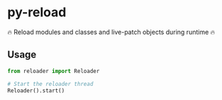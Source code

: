 # py-reload
:fire: Reload modules and classes and live-patch objects during runtime :fire:

## Usage
```python
from reloader import Reloader

# Start the reloader thread
Reloader().start()
```
